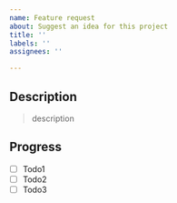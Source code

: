 ```yaml
---
name: Feature request
about: Suggest an idea for this project
title: ''
labels: ''
assignees: ''

---
```


## Description

> description

## Progress
- [ ] Todo1
- [ ] Todo2
- [ ] Todo3
